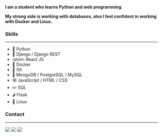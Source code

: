 

**I am a student who learns Python and web programming.**

**My strong side is working with databases, also I feel confident in working with Docker and Linux.**

### Skills
---
- :snake: Python  
- :cowboy_hat_face: Django / Django REST  
- :atom: React JS  
- :whale2: Docker  
- :octopus: Git  
- :notebook_with_decorative_cover: MongoDB / PostgreSQL / MySQL  
- :spider_web: JavaScript / HTML / CSS  
- :pencil2: SQL  
- :hot_pepper: Flask  
- :penguin: Linux

### Contact
---
<a href="https://linkedin.com/in/AVS1508"><img src="https://img.shields.io/badge/-oleksandr-voznyi-0077B5?style=flat&logo=Linkedin&logoColor=white"/></a>
<a href="https://t.me/MRSHentai"><img src="https://img.shields.io/badge/-@MRSHentai-293A4C?style=flat&logo=Telegram&logoColor=white"/></a>
<a href="mailto:voznyi.oleksandr42@gmail.com"><img src="https://img.shields.io/badge/-voznyi.oleksandr42@gmail.com-D93025?style=flat&logo=Gmail&logoColor=white"/></a>
